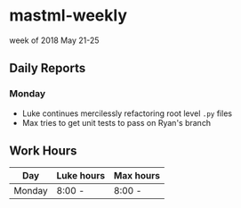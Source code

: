 # mastml-weekly

week of 2018 May 21-25

## Daily Reports

### Monday

- Luke continues mercilessly refactoring root level `.py` files
- Max tries to get unit tests to pass on Ryan's branch

## Work Hours

Day | Luke hours | Max hours
--- | --- | ---
Monday | 8:00 - | 8:00 - 
